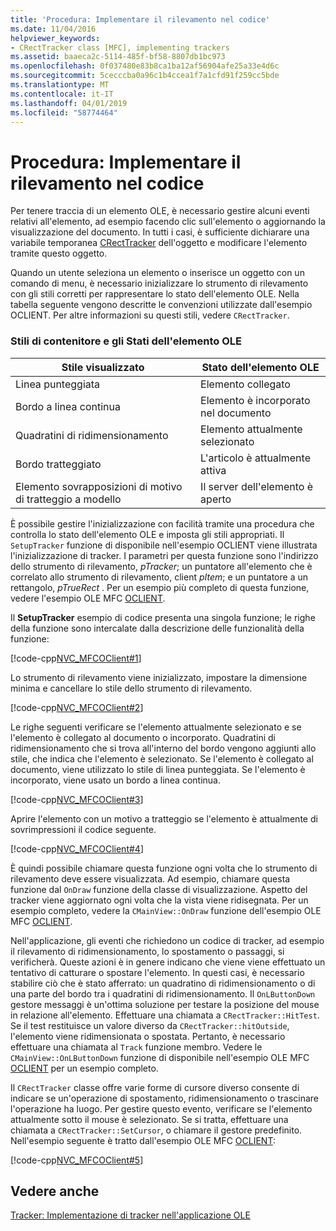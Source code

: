 ```yaml
---
title: 'Procedura: Implementare il rilevamento nel codice'
ms.date: 11/04/2016
helpviewer_keywords:
- CRectTracker class [MFC], implementing trackers
ms.assetid: baaeca2c-5114-485f-bf58-8807db1bc973
ms.openlocfilehash: 0f037480e83b8ca1ba12af56904afe25a33e4d6c
ms.sourcegitcommit: 5cecccba0a96c1b4ccea1f7a1cfd91f259cc5bde
ms.translationtype: MT
ms.contentlocale: it-IT
ms.lasthandoff: 04/01/2019
ms.locfileid: "58774464"
---
```

# <a name="how-to-implement-tracking-in-your-code"></a>Procedura: Implementare il rilevamento nel codice

Per tenere traccia di un elemento OLE, è necessario gestire alcuni eventi relativi all'elemento, ad esempio facendo clic sull'elemento o aggiornando la visualizzazione del documento. In tutti i casi, è sufficiente dichiarare una variabile temporanea [CRectTracker](../mfc/reference/crecttracker-class.md) dell'oggetto e modificare l'elemento tramite questo oggetto.

Quando un utente seleziona un elemento o inserisce un oggetto con un comando di menu, è necessario inizializzare lo strumento di rilevamento con gli stili corretti per rappresentare lo stato dell'elemento OLE. Nella tabella seguente vengono descritte le convenzioni utilizzate dall'esempio OCLIENT. Per altre informazioni su questi stili, vedere `CRectTracker`.

### <a name="container-styles-and-states-of-the-ole-item"></a>Stili di contenitore e gli Stati dell'elemento OLE

|Stile visualizzato|Stato dell'elemento OLE|
|---------------------|-----------------------|
|Linea punteggiata|Elemento collegato|
|Bordo a linea continua|Elemento è incorporato nel documento|
|Quadratini di ridimensionamento|Elemento attualmente selezionato|
|Bordo tratteggiato|L'articolo è attualmente attiva|
|Elemento sovrapposizioni di motivo di tratteggio a modello|Il server dell'elemento è aperto|

È possibile gestire l'inizializzazione con facilità tramite una procedura che controlla lo stato dell'elemento OLE e imposta gli stili appropriati. Il `SetupTracker` funzione di disponibile nell'esempio OCLIENT viene illustrata l'inizializzazione di tracker. I parametri per questa funzione sono l'indirizzo dello strumento di rilevamento, *pTracker*; un puntatore all'elemento che è correlato allo strumento di rilevamento, client *pItem*; e un puntatore a un rettangolo, *pTrueRect* . Per un esempio più completo di questa funzione, vedere l'esempio OLE MFC [OCLIENT](../overview/visual-cpp-samples.md).

Il **SetupTracker** esempio di codice presenta una singola funzione; le righe della funzione sono intercalate dalla descrizione delle funzionalità della funzione:

[!code-cpp[NVC_MFCOClient#1](../mfc/codesnippet/cpp/how-to-implement-tracking-in-your-code_1.cpp)]

Lo strumento di rilevamento viene inizializzato, impostare la dimensione minima e cancellare lo stile dello strumento di rilevamento.

[!code-cpp[NVC_MFCOClient#2](../mfc/codesnippet/cpp/how-to-implement-tracking-in-your-code_2.cpp)]

Le righe seguenti verificare se l'elemento attualmente selezionato e se l'elemento è collegato al documento o incorporato. Quadratini di ridimensionamento che si trova all'interno del bordo vengono aggiunti allo stile, che indica che l'elemento è selezionato. Se l'elemento è collegato al documento, viene utilizzato lo stile di linea punteggiata. Se l'elemento è incorporato, viene usato un bordo a linea continua.

[!code-cpp[NVC_MFCOClient#3](../mfc/codesnippet/cpp/how-to-implement-tracking-in-your-code_3.cpp)]

Aprire l'elemento con un motivo a tratteggio se l'elemento è attualmente di sovrimpressioni il codice seguente.

[!code-cpp[NVC_MFCOClient#4](../mfc/codesnippet/cpp/how-to-implement-tracking-in-your-code_4.cpp)]

È quindi possibile chiamare questa funzione ogni volta che lo strumento di rilevamento deve essere visualizzata. Ad esempio, chiamare questa funzione dal `OnDraw` funzione della classe di visualizzazione. Aspetto del tracker viene aggiornato ogni volta che la vista viene ridisegnata. Per un esempio completo, vedere la `CMainView::OnDraw` funzione dell'esempio OLE MFC [OCLIENT](../overview/visual-cpp-samples.md).

Nell'applicazione, gli eventi che richiedono un codice di tracker, ad esempio il rilevamento di ridimensionamento, lo spostamento o passaggi, si verificherà. Queste azioni è in genere indicano che viene viene effettuato un tentativo di catturare o spostare l'elemento. In questi casi, è necessario stabilire ciò che è stato afferrato: un quadratino di ridimensionamento o di una parte del bordo tra i quadratini di ridimensionamento. Il `OnLButtonDown` gestore messaggi è un'ottima soluzione per testare la posizione del mouse in relazione all'elemento. Effettuare una chiamata a `CRectTracker::HitTest`. Se il test restituisce un valore diverso da `CRectTracker::hitOutside`, l'elemento viene ridimensionata o spostata. Pertanto, è necessario effettuare una chiamata al `Track` funzione membro. Vedere le `CMainView::OnLButtonDown` funzione di disponibile nell'esempio OLE MFC [OCLIENT](../overview/visual-cpp-samples.md) per un esempio completo.

Il `CRectTracker` classe offre varie forme di cursore diverso consente di indicare se un'operazione di spostamento, ridimensionamento o trascinare l'operazione ha luogo. Per gestire questo evento, verificare se l'elemento attualmente sotto il mouse è selezionato. Se si tratta, effettuare una chiamata a `CRectTracker::SetCursor`, o chiamare il gestore predefinito. Nell'esempio seguente è tratto dall'esempio OLE MFC [OCLIENT](../overview/visual-cpp-samples.md):

[!code-cpp[NVC_MFCOClient#5](../mfc/codesnippet/cpp/how-to-implement-tracking-in-your-code_5.cpp)]

## <a name="see-also"></a>Vedere anche

[Tracker: Implementazione di tracker nell'applicazione OLE](../mfc/trackers-implementing-trackers-in-your-ole-application.md)
